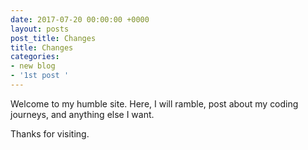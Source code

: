 ```yaml
---
date: 2017-07-20 00:00:00 +0000
layout: posts
post_title: Changes
title: Changes
categories:
- new blog
- '1st post '
---
```



Welcome to my humble site. Here, I will ramble, post about my coding journeys, and anything else I want.

Thanks for visiting.